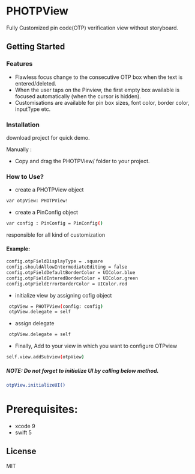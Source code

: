 # PHOTPView

Fully Customized pin code(OTP) verification view without storyboard.


## Getting Started

### Features

- Flawless focus change to the consecutive OTP box when the text is entered/deleted.
- When the user taps on the Pinview, the first empty box available is focused automatically (when the cursor is hidden).
- Customisations are available for pin box sizes, font color, border color, inputType etc.

### Installation 

download project for quick demo.

Manually :

- Copy and drag the PHOTPView/ folder to your project.

### How to Use?

- create a PHOTPView object

```sh
var otpView: PHOTPView!

```

- create a PinConfig object 

```sh
var config : PinConfig = PinConfig()
```

responsible for all kind of customization
#### Example:

```sh
config.otpFieldDisplayType = .square
config.shouldAllowIntermediateEditing = false
config.otpFieldDefaultBorderColor = UIColor.blue
config.otpFieldEnteredBorderColor = UIColor.green
config.otpFieldErrorBorderColor = UIColor.red
```
     
- initialize view by assigning cofig object  

```sh
 otpView = PHOTPView(config: config)
 otpView.delegate = self
 ```

- assign delegate 

```sh
 otpView.delegate = self
 ```
 
- Finally, Add to your view in which you want to configure OTPview
```sh
self.view.addSubview(otpView)
 ```
 
 ##### NOTE: Do not forget to initialize UI by calling below method.
 
 ```sh
 otpView.initializeUI()
 ```
 
# Prerequisites:
- xcode 9
- swift 5



License
----

MIT
